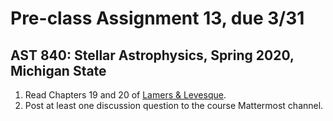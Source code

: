 # Pre-class Assignment 13, due 3/31

## AST 840: Stellar Astrophysics, Spring 2020, Michigan State

1. Read Chapters 19 and 20 of [Lamers & Levesque](http://iopscience.iop.org.proxy2.cl.msu.edu/book/978-0-7503-1278-3).
2. Post at least one discussion question to the course Mattermost channel.
